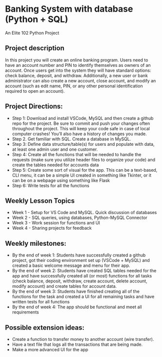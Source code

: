 # Banking System with database (Python + SQL)
An Elite 102 Python Project

## Project description
In this project you will create an online banking program. Users need to have an account number and PIN to identify themselves as owners of an account. Once users get into the system they will have standard options: check balance, deposit, and withdraw. Additionally, a new user or bank administrator can also create a new account, close account, and modify an account (such as edit name, PIN, or any other personal identification required to open an account).

## Project Directions:
* Step 1: Download and install VSCode,  MySQL and then create a github repo for the project.  Be sure to commit and push your changes often throughout the project.  This will keep your code safe in case of local computer crashes!  You’ll also have a history of changes you made.
* Step 2. Get familiar with SQL. Create a database in MySQL.
* Step 3: Define data structure/table(s) for users and populate with data, at least one admin user and one customer.  
* Step 4: Create all the functions that will be needed to handle the requests (make sure you utilize header files to organize your code) and create the tables needed for accounts data
* Step 5: Create some sort of visual for the app. This can be a text-based, CLI menu, it can be a simple UI created in something like Tkinter, or it can be on a webpage using something like Flask
* Step 6: Write tests for all the functions

## Weekly Lesson Topics
* Week 1 - Setup for VS Code and MySQL. Quick discussion of databases
* Week 2 - SQL queries, using databases, Python-MySQL Connector
* Week 3 - Work session for functions and UI
* Week 4 - Sharing projects for feedback

## Weekly milestones:
* By the end of week 1: Students have successfully created a github project, got their coding environment set up (VSCode + MySQL) and created a basic welcome message and menu for their app.
* By the end of week 2: Students have created SQL tables needed for the app and have successfully created all (or most) functions for all tasks (check balance, deposit, withdraw, create account, delete account, modify account) and create tables for account data.
* By the end of week 3: Students have finished creating all of the functions for the task and created a UI for all remaining tasks and have written tests for all functions
* By the end of week 4: The app should be functional and meet all requirements

## Possible extension ideas: 
* Create a function to transfer money to another account (wire transfer).
* Have a text file that logs all the transactions that are being made.
* Make a more advanced UI for the app

